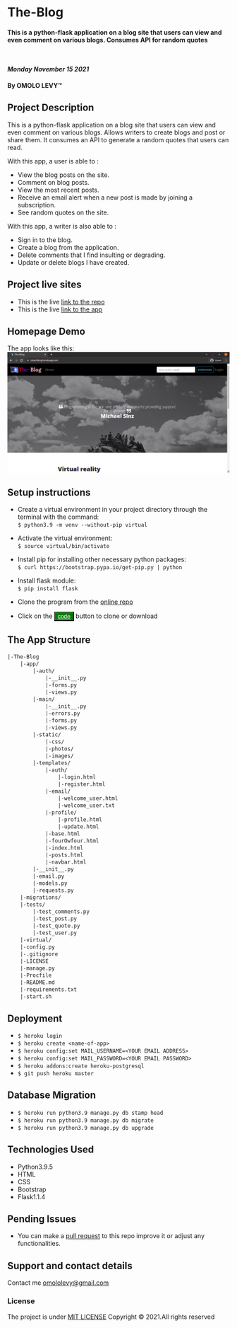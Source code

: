 # The-Blog
#### This is a python-flask application on a blog site that users can view and even comment on various blogs. Consumes API for random quotes

<br>
 
 ***Monday November 15 2021*** 
####  By **OMOLO LEVY**&trade;


## Project Description
This is a python-flask application on a blog site that users can view and even comment on various blogs. Allows writers to create blogs and post or share them. It consumes an API to generate a random quotes that users can read.
</br>

With this app, a user is able to :
* View the blog posts on the site.
* Comment on blog posts.
* View the most recent posts. 
* Receive an email alert when a new post is made by joining a subscription.
* See random quotes on the site.

With this app, a writer is also able to :
* Sign in to the blog.
* Create a blog from the application.
* Delete comments that I find insulting or degrading.
* Update or delete blogs I have created.



## Project live sites
  * This is the live [link to the repo ](https://github.com/omololevy/The-Blog) <br>
  * This is the live [link to the app ](https://the-blog.herokuapp.com/)


## Homepage Demo
The app looks like this: 
  ![Image](./app/static/photos/demo.png)

## Setup instructions
* Create a virtual environment in your project directory through the terminal with the command: <br>
```$ python3.9 -m venv --without-pip virtual```

* Activate the virtual environment:<br>
```$ source virtual/bin/activate ```

* Install pip for installing other necessary python packages:<br>
```$ curl https://bootstrap.pypa.io/get-pip.py | python```

* Install flask module:<br>
```$ pip install flask```

* Clone the program from the [online repo](https://github.com/omololevy/The-Blog)
* Click on the <button style="background-color:green;"><a href= "https://github.com/omololevy/The-Blog" style= "color:white">code</a> </button> button to clone or download

## The App Structure
~~~
|-The-Blog
    |-app/
        |-auth/
            |-__init__.py
            |-forms.py
            |-views.py
        |-main/
            |-__init__.py
            |-errors.py
            |-forms.py
            |-views.py
        |-static/
            |-css/
            |-photos/
            |-images/
        |-templates/
            |-auth/
                |-login.html
                |-register.html
            |-email/
                |-welcome_user.html
                |-welcome_user.txt
            |-profile/
                |-profile.html
                |-update.html
            |-base.html
            |-fourOwfour.html
            |-index.html
            |-posts.html
            |-navbar.html
        |-__init__.py
        |-email.py
        |-models.py
        |-requests.py
    |-migrations/
    |-tests/
        |-test_comments.py
        |-test_post.py
        |-test_quote.py
        |-test_user.py
    |-virtual/
    |-config.py
    |-.gitignore
    |-LICENSE
    |-manage.py
    |-Procfile
    |-README.md
    |-requirements.txt
    |-start.sh
~~~
## Deployment
* ```$ heroku login```
* ```$ heroku create <name-of-app>```
* ```$ heroku config:set MAIL_USERNAME=<YOUR EMAIL ADDRESS>```
* ```$ heroku config:set MAIL_PASSWORD=<YOUR EMAIL PASSWORD>```
* ```$ heroku addons:create heroku-postgresql```
* ```$ git push heroku master```

## Database Migration
* ```$ heroku run python3.9 manage.py db stamp head```
* ```$ heroku run python3.9 manage.py db migrate```
* ```$ heroku run python3.9 manage.py db upgrade```

## Technologies Used
* Python3.9.5
* HTML
* CSS
* Bootstrap
* Flask1.1.4

## Pending Issues

* You can make a [pull request](https://github.com/omololevy/The-Blog/pulls) to this repo improve it or adjust any functionalities.

## Support and contact details
Contact me omololevy@gmail.com
### License
The project is under [MIT LICENSE](https://github.com/omololevy/The-Blog/blob/master/LICENSE) 
Copyright &copy; 2021.All rights reserved
  